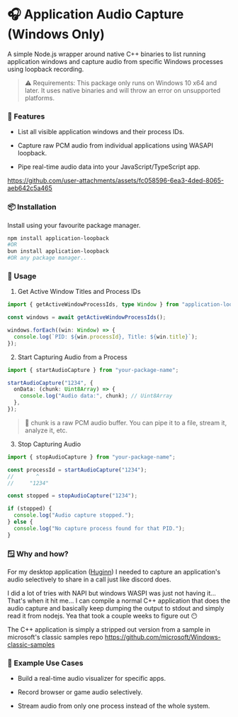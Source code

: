 # 🎧 Application Audio Capture (Windows Only)

A simple Node.js wrapper around native C++ binaries to list running application windows and capture audio from specific Windows processes using loopback recording.

>   ⚠️ Requirements:
   This package only runs on Windows 10 x64 and later. It uses native binaries and will throw an error on unsupported platforms.

### 🚀 Features

- List all visible application windows and their process IDs.

- Capture raw PCM audio from individual applications using WASAPI loopback.

- Pipe real-time audio data into your JavaScript/TypeScript app.


https://github.com/user-attachments/assets/fc058596-6ea3-4ded-8065-aeb642c5a465


### 📦 Installation

Install using your favourite package manager.
```sh
npm install application-loopback
#OR
bun install application-loopback
#OR any package manager..
```

### 🧠 Usage
1. Get Active Window Titles and Process IDs

```ts
import { getActiveWindowProcessIds, type Window } from "application-loopback";

const windows = await getActiveWindowProcessIds();

windows.forEach((win: Window) => {
  console.log(`PID: ${win.processId}, Title: ${win.title}`);
});
```

2. Start Capturing Audio from a Process

```ts
import { startAudioCapture } from "your-package-name";

startAudioCapture("1234", {
  onData: (chunk: Uint8Array) => {
    console.log("Audio data:", chunk); // Uint8Array
  },
});
```

>    🧠 chunk is a raw PCM audio buffer. You can pipe it to a file, stream it, analyze it, etc.

3. Stop Capturing Audio

```ts
import { stopAudioCapture } from "your-package-name";

const processId = startAudioCapture("1234");
//       ^
//     "1234"

const stopped = stopAudioCapture("1234");

if (stopped) {
  console.log("Audio capture stopped.");
} else {
  console.log("No capture process found for that PID.");
}
```

### 🪟 Why and how?

For my desktop application ([Huginn](https://github.com/WerdoxDev/Huginn)) I needed to capture an application's audio selectively to share in a call just like discord does.

I did a lot of tries with NAPI but windows WASPI was just not having it... That's when it hit me... I can compile a normal C++ application that does the audio capture and basically keep dumping the output to stdout and simply read it from nodejs. Yea that took a couple weeks to figure out 😶

The C++ application is simply a stripped out version from a sample in microsoft's classic samples repo
https://github.com/microsoft/Windows-classic-samples

### 🧪 Example Use Cases

- Build a real-time audio visualizer for specific apps.

- Record browser or game audio selectively.

- Stream audio from only one process instead of the whole system.
